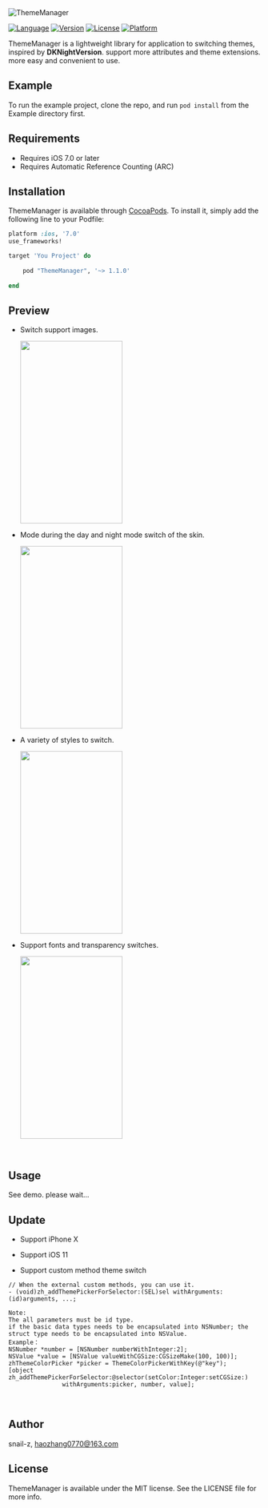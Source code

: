   <img src="http://oqebi7u13.bkt.clouddn.com/ThemeManager.png" alt="ThemeManager" title="ThemeManager">

[![Language](https://img.shields.io/badge/Language-%20Objective--C%20-orange.svg)](https://travis-ci.org/snail-z/ThemeManager)
[![Version](https://img.shields.io/badge/pod-v1.1.0-brightgreen.svg)](http://cocoapods.org/pods/ThemeManager)
[![License](https://img.shields.io/badge/license-MIT-blue.svg)](http://cocoapods.org/pods/ThemeManager)
[![Platform](https://img.shields.io/badge/platform-%20iOS7.0+%20-lightgrey.svg)](http://cocoapods.org/pods/ThemeManager)

ThemeManager is a lightweight  library for application to switching themes, inspired by **DKNightVersion**. support more attributes and theme extensions. more easy and convenient to use.



## Example

To run the example project, clone the repo, and run `pod install` from the Example directory first.

## Requirements

- Requires iOS 7.0 or later
- Requires Automatic Reference Counting (ARC)

## Installation

ThemeManager is available through [CocoaPods](http://cocoapods.org). To install
it, simply add the following line to your Podfile:

```ruby
platform :ios, '7.0'
use_frameworks!

target 'You Project' do
    
	pod "ThemeManager", '~> 1.1.0'
    
end
```

## Preview 

- Switch support images.

  <img src="http://oqebi7u13.bkt.clouddn.com/preview1.gif" width="204px" height="365px">


- Mode during the day and night mode switch of the skin.

  <img src="http://oqebi7u13.bkt.clouddn.com/preview2.gif" width="204px" height="365px">



- A variety of styles to switch.

  <img src="http://oqebi7u13.bkt.clouddn.com/preview3.gif" width="204px" height="365px">

- Support fonts and transparency switches.

  <img src="http://oqebi7u13.bkt.clouddn.com/preview4.gif" width="204px" height="365px">

  ​
## Usage

See demo. please wait...



## Update

- Support iPhone X

- Support iOS 11

- Support custom method theme switch
```objc
// When the external custom methods, you can use it.
- (void)zh_addThemePickerForSelector:(SEL)sel withArguments:(id)arguments, ...;

Note:
The all parameters must be id type. 
if the basic data types needs to be encapsulated into NSNumber; the struct type needs to be encapsulated into NSValue. 
Example：
NSNumber *number = [NSNumber numberWithInteger:2];
NSValue *value = [NSValue valueWithCGSize:CGSizeMake(100, 100)];
zhThemeColorPicker *picker = ThemeColorPickerWithKey(@"key");
[object zh_addThemePickerForSelector:@selector(setColor:Integer:setCGSize:)
		       withArguments:picker, number, value];
```




  ​

## Author

snail-z, haozhang0770@163.com

## License

ThemeManager is available under the MIT license. See the LICENSE file for more info.


